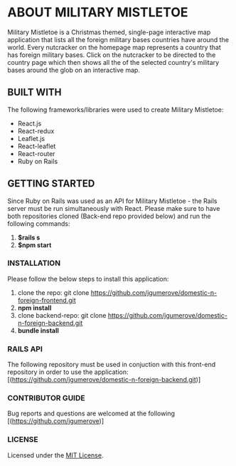 # ABOUT MILITARY MISTLETOE
Military Mistletoe is a Christmas themed, single-page interactive map application that lists all the foreign military bases countries have around the world. Every nutcracker on the homepage map represents a country that has foreign military bases. Click on the nutcracker to be directed to the country page which then shows all the of the selected country's military bases around the glob on an interactive map.

## BUILT WITH
The following frameworks/libraries were used to create Military Mistletoe:
* React.js
* React-redux
* Leaflet.js
* React-leaflet
* React-router
* Ruby on Rails 

## GETTING STARTED
Since Ruby on Rails was used as an API for Military Mistletoe - the Rails server must be run simultaneously with React. Please make sure to have both repositories cloned (Back-end repo provided below) and run the following commands:

1. **$rails s**
2. **$npm start**

### INSTALLATION
Please follow the below steps to install this application:
1. clone the repo:
   git clone https://github.com/jgumerove/domestic-n-foreign-frontend.git
2. **npm install**
3. clone backend-repo:
   git clone https://github.com/jgumerove/domestic-n-foreign-backend.git
4. **bundle install**

### RAILS API
The following repository must be used in conjuction with this front-end repository in order to use the application:
[(https://github.com/jgumerove/domestic-n-foreign-backend.git)]

### CONTRIBUTOR GUIDE
Bug reports and questions are welcomed at the following [(https://github.com/jgumerove)]

### LICENSE
Licensed under the [MIT License](LICENSE).